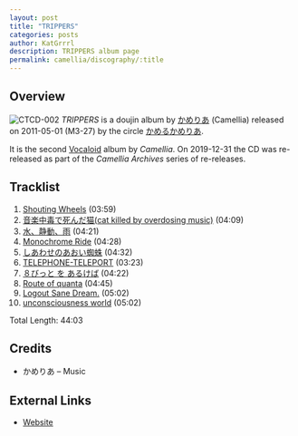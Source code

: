 ```yaml
---
layout: post
title: "TRIPPERS"
categories: posts
author: KatGrrrl
description: TRIPPERS album page
permalink: camellia/discography/:title
---
```


## Overview

![CTCD-002](/assets/images/camellia/albums/CTCD-002.png)
*TRIPPERS* is a doujin album by [かめりあ](<{% link postsWiki/_posts/2023-12-10-camellia.md %}>) (Camellia) released on 2011-05-01 (M3-27) by the circle [かめるかめりあ](#).

It is the second [Vocaloid](https://en.wikipedia.org/wiki/Vocaloid) album by *Camellia*. On 2019-12-31 the CD was re-released as part of the *Camellia Archives* series of re-releases.

## Tracklist

1. [Shouting Wheels](<{% link postsInclude/_posts/camellia/songs/Shouting-Wheels/2024-02-24-Shouting-Wheels.md %}>) (03:59)
2. [音楽中毒で死んだ猫(cat killed by overdosing music)](<{% link postsInclude/_posts/camellia/songs/Ongaku-Chuudoku-de-Shinda-Neko-cat-killed-by-overdosing-music/2024-02-24-Ongaku-Chuudoku-de-Shinda-Neko-cat-killed-by-overdosing-music.md %}>) (04:09)
3. [水、静動、雨](<{% link postsInclude/_posts/camellia/songs/Mizu-Seidou-Ame/2024-02-24-Mizu-Seidou-Ame.md %}>) (04:21)
4. [Monochrome Ride](<{% link postsInclude/_posts/camellia/songs/Monochrome-Ride/2024-02-24-Monochrome-Ride.md %}>) (04:28)
5. [しあわせのあおい蜘蛛](<{% link postsInclude/_posts/camellia/songs/Shiawase-no-Aoi-Kumo/2024-02-24-Shiawase-no-Aoi-Kumo.md %}>) (04:32)
6. [TELEPHONE-TELEPORT](<{% link postsInclude/_posts/camellia/songs/TELEPHONE-TELEPORT/2024-02-24-TELEPHONE-TELEPORT.md %}>) (03:23)
7. [８びっと を あるけば](<{% link postsInclude/_posts/camellia/songs/8-bit-wo-Arukeba/2024-02-24-8-bit-wo-Arukeba.md %}>) (04:22)
8. [Route of quanta](<{% link postsInclude/_posts/camellia/songs/Route-of-quanta/2024-02-24-Route-of-quanta.md %}>) (04:45)
9. [Logout Sane Dream.](<{% link postsInclude/_posts/camellia/songs/Logout-Sane-Dream/2024-02-24-Logout-Sane-Dream.md %}>) (05:02)
10. [unconsciousness world](<{% link postsInclude/_posts/camellia/songs/unconsciousness-world/2024-02-24-unconsciousness-world.md %}>) (05:02)

Total Length: 44:03

## Credits

* かめりあ – Music

## External Links

* [Website](http://camtek.seesaa.net/article/192334171.html)
